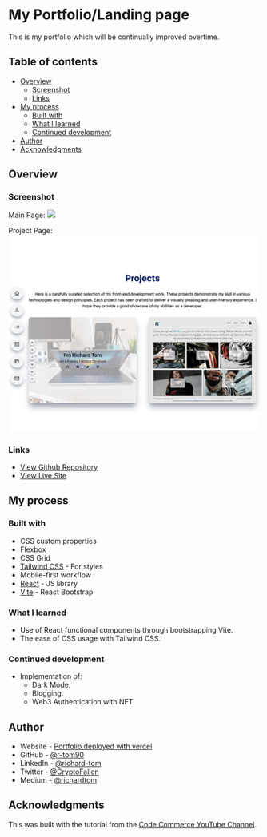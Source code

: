# My Portfolio/Landing page

This is my portfolio which will be continually improved overtime.

## Table of contents

- [Overview](#overview)
  - [Screenshot](#screenshot)
  - [Links](#links)
- [My process](#my-process)
  - [Built with](#built-with)
  - [What I learned](#what-i-learned)
  - [Continued development](#continued-development)
- [Author](#author)
- [Acknowledgments](#acknowledgments)

## Overview

### Screenshot

Main Page:
![](./src/assets/portfolio-project/main.png)

Project Page:
![](./src/assets/portfolio-project/projects.png)

### Links

- [View Github Repository](https://github.com/r-tom90/portfolio.git)
- [View Live Site](https://richard-tom-portolio.vercel.app/)

## My process

### Built with

- CSS custom properties
- Flexbox
- CSS Grid
- [Tailwind CSS](https://tailwindcss.com/#what-is-tailwind) - For styles
- Mobile-first workflow
- [React](https://reactjs.org/) - JS library
- [Vite](https://vitejs.dev/) - React Bootstrap

### What I learned

- Use of React functional components through bootstrapping Vite.
- The ease of CSS usage with Tailwind CSS.

### Continued development

- Implementation of:
  - Dark Mode.
  - Blogging.
  - Web3 Authentication with NFT.

## Author

- Website - [Portfolio deployed with vercel](https://richard-tom-portolio.vercel.app/)
- GitHub - [@r-tom90](https://github.com/r-tom90)
- LinkedIn - [@richard-tom](https://www.linkedin.com/in/richard-tom-81b0956b/)
- Twitter - [@CryptoFallen](https://twitter.com/CryptoFallen)
- Medium - [@richardtom](https://medium.com/@richardtom_79153)

## Acknowledgments

This was built with the tutorial from the [Code Commerce YouTube Channel](https://www.youtube.com/watch?v=22CxRxryQFE&list=PLRz-nDZjTFgcdEdy7LfB5AcYsTtGxX59j&index=39).
